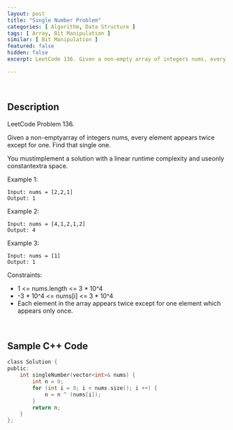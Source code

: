 ```yaml
---
layout: post
title: "Single Number Problem"
categories: [ Algorithm, Data Structure ]
tags: [ Array, Bit Manipulation ]
similar: [ Bit Manipulation ]
featured: false
hidden: false
excerpt: LeetCode 136. Given a non-empty array of integers nums, every element appears twice except for one. Find that single one.

---
```


<br />

## Description

LeetCode Problem 136.

Given a non-emptyarray of integers nums, every element appears twice except for one. Find that single one.

You mustimplement a solution with a linear runtime complexity and useonly constantextra space.

Example 1:
```
Input: nums = [2,2,1]
Output: 1
```

Example 2:
```
Input: nums = [4,1,2,1,2]
Output: 4
```

Example 3:
```
Input: nums = [1]
Output: 1
```

Constraints:
* 1 <= nums.length <= 3 * 10^4
* -3 * 10^4 <= nums[i] <= 3 * 10^4
* Each element in the array appears twice except for one element which appears only once.

<br />

## Sample C++ Code


```c
class Solution {
public:
    int singleNumber(vector<int>& nums) {
        int n = 0;
        for (int i = 0; i < nums.size(); i ++) {
            n = n ^ (nums[i]);
        }    
        return n;
    }
};
```


